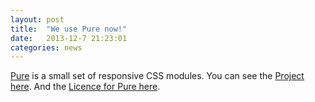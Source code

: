 ```yaml
---
layout: post
title:  "We use Pure now!"
date:   2013-12-7 21:23:01
categories: news
---
```


[Pure][pure] is a small set of responsive CSS modules.
You can see the [Project here][pure project].
And the [Licence for Pure here][pure licence].


[pure]: http://http://purecss.io/
[pure project]: https://github.com/yui/pure/
[pure licence]: http://yuilibrary.com/license/
